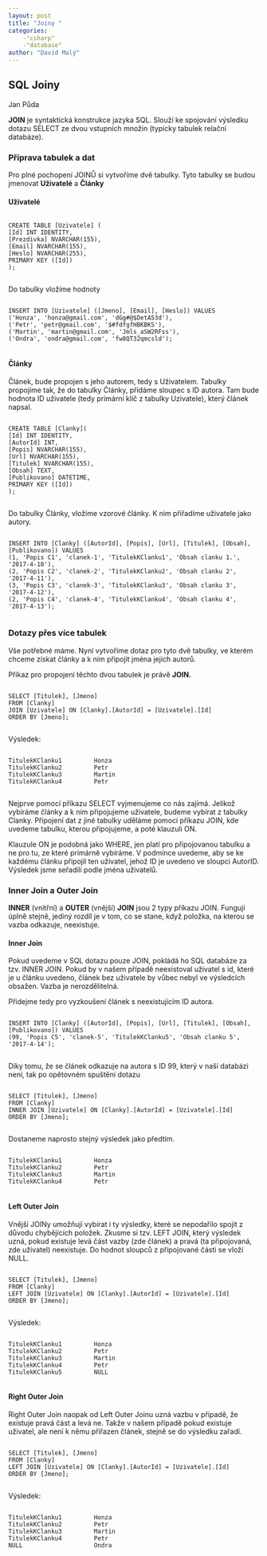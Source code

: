 ```yaml
---
layout: post
title: "Joiny "
categories:
    -"csharp"
    -"database"
author: "David Malý"
--- 
```



## SQL Joiny


Jan Půda



**JOIN** je syntaktická konstrukce jazyka SQL. Slouží ke spojování výsledku dotazu SELECT ze dvou vstupních množin (typicky tabulek relační databáze).


### Příprava tabulek a dat


Pro plné pochopení JOINŮ si vytvoříme dvě tabulky. Tyto tabulky se budou jmenovat **Uživatelé** a **Články**


#### Uživatelé

```

CREATE TABLE [Uzivatele] (
[Id] INT IDENTITY,
[Prezdivka] NVARCHAR(155),
[Email] NVARCHAR(155),
[Heslo] NVARCHAR(255),
PRIMARY KEY ([Id])
);


```


Do tabulky vložíme hodnoty


```

INSERT INTO [Uzivatele] ([Jmeno], [Email], [Heslo]) VALUES
('Honza', 'honza@gmail.com', 'dGg#@$DetA53d'),
('Petr', 'petr@gmail.com', '$#fdfgfHBKBKS'),
('Martin', 'martin@gmail.com', 'Jmls_aSW2RFss'),
('Ondra', 'ondra@gmail.com', 'fw8QT32qmcsld');


```

#### Články


Článek, bude propojen s jeho autorem, tedy s Uživatelem. Tabulky propojíme tak, že do tabulky Články, přidáme sloupec s ID autora. Tam bude hodnota ID uživatele (tedy primární klíč z tabulky Uzivatele), který článek napsal.


```

CREATE TABLE [Clanky](
[Id] INT IDENTITY,
[AutorId] INT,
[Popis] NVARCHAR(155),
[Url] NVARCHAR(155),
[Titulek] NVARCHAR(155),
[Obsah] TEXT,
[Publikovano] DATETIME,
PRIMARY KEY ([Id])
);


```


Do tabulky Články, vložíme vzorové články. K nim přiřadíme uživatele jako autory.


```

INSERT INTO [Clanky] ([AutorId], [Popis], [Url], [Titulek], [Obsah], [Publikovano]) VALUES
(1, 'Popis C1', 'clanek-1', 'TitulekKClanku1', 'Obsah clanku 1.', '2017-4-10'),
(2, 'Popis C2', 'clanek-2', 'TitulekKClanku2', 'Obsah clanku 2', '2017-4-11'),
(3, 'Popis C3', 'clanek-3', 'TitulekKClanku3', 'Obsah clanku 3', '2017-4-12'),
(2, 'Popis C4', 'clanek-4', 'TitulekKClanku4', 'Obsah clanku 4', '2017-4-13');


```

### Dotazy přes více tabulek


Vše potřebné máme. Nyní vytvoříme dotaz pro tyto dvě tabulky, ve kterém chceme získat články a k nim připojit jména jejich autorů.



Příkaz pro propojení těchto dvou tabulek je právě **JOIN.**


```

SELECT [Titulek], [Jmeno]
FROM [Clanky]
JOIN [Uzivatele] ON [Clanky].[AutorId] = [Uzivatele].[Id]
ORDER BY [Jmeno];


```


Výsledek:


```

TitulekKClanku1         Honza
TitulekKClanku2         Petr
TitulekKClanku3         Martin
TitulekKClanku4         Petr


```


Nejprve pomocí příkazu SELECT vyjmenujeme co nás zajímá. Jelikož vybíráme články a k nim připojujeme uživatele, budeme vybírat z tabulky Clanky. Připojení dat z jiné tabulky uděláme pomocí příkazu JOIN, kde uvedeme tabulku, kterou připojujeme, a poté klauzuli ON.



Klauzule ON je podobná jako WHERE, jen platí pro připojovanou tabulku a ne pro tu, ze které primárně vybíráme. V podmínce uvedeme, aby se ke každému článku připojil ten uživatel, jehož ID je uvedeno ve sloupci AutorID. Výsledek jsme seřadili podle jména uživatelů.


### Inner Join a Outer Join


**INNER** (vnitřní) a **OUTER** (vnější) **JOIN** jsou 2 typy příkazu JOIN. Fungují úplně stejně, jediný rozdíl je v tom, co se stane, když položka, na kterou se vazba odkazuje, neexistuje.


#### Inner Join


Pokud uvedeme v SQL dotazu pouze JOIN, pokládá ho SQL databáze za tzv. INNER JOIN. Pokud by v našem případě neexistoval uživatel s id, které je u článku uvedeno, článek bez uživatele by vůbec nebyl ve výsledcích obsažen. Vazba je nerozdělitelná.



Přidejme tedy pro vyzkoušení článek s neexistujícím ID autora.


```

INSERT INTO [Clanky] ([AutorId], [Popis], [Url], [Titulek], [Obsah], [Publikovano]) VALUES
(99, 'Popis C5', 'clanek-5', 'TitulekKClanku5', 'Obsah clanku 5', '2017-4-14');


```


Díky tomu, že se článek odkazuje na autora s ID 99, který v naší databázi není, tak po opětovném spuštění dotazu


```

SELECT [Titulek], [Jmeno]
FROM [Clanky]
INNER JOIN [Uzivatele] ON [Clanky].[AutorId] = [Uzivatele].[Id]
ORDER BY [Jmeno];


```


Dostaneme naprosto stejný výsledek jako předtím.


```

TitulekKClanku1         Honza
TitulekKClanku2         Petr
TitulekKClanku3         Martin
TitulekKClanku4         Petr


```

#### Left Outer Join


Vnější JOINy umožňují vybírat i ty výsledky, které se nepodařilo spojit z důvodu chybějících položek. Zkusme si tzv. LEFT JOIN, který výsledek uzná, pokud existuje levá část vazby (zde článek) a pravá (ta připojovaná, zde uživatel) neexistuje. Do hodnot sloupců z připojované části se vloží NULL.


```

SELECT [Titulek], [Jmeno]
FROM [Clanky]
LEFT JOIN [Uzivatele] ON [Clanky].[AutorId] = [Uzivatele].[Id]
ORDER BY [Jmeno];


```


Výsledek:


```

TitulekKClanku1         Honza
TitulekKClanku2         Petr
TitulekKClanku3         Martin
TitulekKClanku4         Petr
TitulekKClanku5         NULL


```

#### Right Outer Join


Right Outer Join naopak od Left Outer Joinu uzná vazbu v případě, že existuje pravá část a levá ne. Takže v našem případě pokud existuje uživatel, ale není k němu přiřazen článek, stejně se do výsledku zařadí.


```

SELECT [Titulek], [Jmeno]
FROM [Clanky]
LEFT JOIN [Uzivatele] ON [Clanky].[AutorId] = [Uzivatele].[Id]
ORDER BY [Jmeno];


```


Výsledek:


```

TitulekKClanku1         Honza
TitulekKClanku2         Petr
TitulekKClanku3         Martin
TitulekKClanku4         Petr
NULL                    Ondra


```
